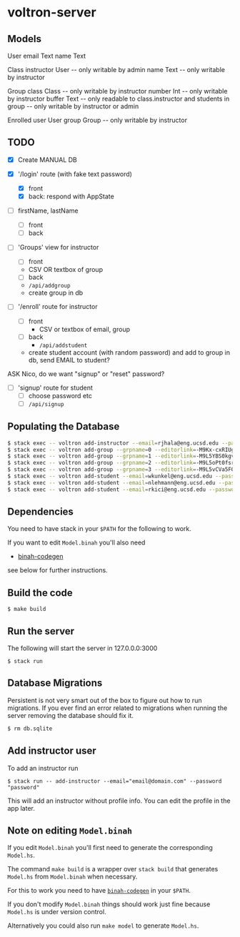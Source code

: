 # voltron-server

## Models

User
  email      Text
  name       Text

Class
  instructor User   -- only writable by admin
  name       Text   -- only writable by instructor

Group
  class      Class  -- only writable by instructor
  number     Int    -- only writable by instructor
  buffer     Text   -- only readable to class.instructor and students in group
                    -- only writable by instructor or admin

Enrolled
  user       User
  group      Group  -- only writable by instructor


## TODO

- [x] Create MANUAL DB

- [x] '/login'  route (with fake text password)
    - [x] front
    - [x] back: respond with AppState

- [ ] firstName, lastName
    - [ ] front
    - [ ] back

- [ ] 'Groups' view for instructor
    - [ ] front
	- CSV OR textbox of group
    - [ ] back
	- `/api/addgroup`
	- create group in db

- [ ] '/enroll' route for instructor
    - [ ] front
    	- CSV or textbox of email, group
    - [ ] back
    	- `/api/addstudent`
	- create student account (with random password) and add to group in db, send EMAIL to student?

ASK Nico, do we want "signup" or "reset" password?

- [ ] 'signup' route for student
    - [ ]  choose password etc
    - [ ] `/api/signup`

## Populating the Database

```sh
$ stack exec -- voltron add-instructor --email=rjhala@eng.ucsd.edu --password=rjhala
$ stack exec -- voltron add-group --grpname=0 --editorlink=-M9Kx-cxRIUgCqVCtjCr
$ stack exec -- voltron add-group --grpname=1 --editorlink=-M9L5YBS0kgvUfuz0Ckc
$ stack exec -- voltron add-group --grpname=2 --editorlink=-M9L5oPt0fsruy16vntv
$ stack exec -- voltron add-group --grpname=3 --editorlink=-M9L5vCVa5FQ0noobA9V
$ stack exec -- voltron add-student --email=wkunkel@eng.ucsd.edu --password=rose --grpname=0
$ stack exec -- voltron add-student --email=nlehmann@eng.ucsd.edu --password=nico --grpname=0
$ stack exec -- voltron add-student --email=rkici@eng.ucsd.edu --password=rkici --grpname=1
```

## Dependencies

You need to have stack in your `$PATH` for the following to work. 

If you want to edit `Model.binah` you'll also need 

- [binah-codegen](https://github.com/nilehmann/binah-codegen) 

see below for further instructions.

## Build the code

```
$ make build
```

## Run the server

The following will start the server in 127.0.0.0:3000

```
$ stack run
```

## Database Migrations

Persistent is not very smart out of the box to figure out how to run migrations. If you ever find an
error related to migrations when running the server removing the database should fix it.

```bash
$ rm db.sqlite
```

## Add instructor user

To add an instructor run

```
$ stack run -- add-instructor --email="email@domain.com" --password "password"
```

This will add an instructor without profile info. You can edit the profile in the app later.

## Note on editing `Model.binah`

If you edit `Model.binah` you'll first need to generate the corresponding `Model.hs`. 

The command `make build` is a wrapper over `stack build` that generates `Model.hs` from `Model.binah` when necessary. 

For this to work you need to have [`binah-codegen`](https://github.com/nilehmann/binah-codegen) in your `$PATH`.

If you don't modify `Model.binah` things should work just fine because `Model.hs` is under version control. 

Alternatively you could also run `make model` to generate `Model.hs`.
